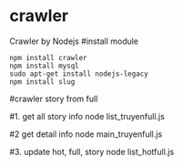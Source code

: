 # crawler
Crawler by Nodejs
#install module

```
npm install crawler
npm install mysql
sudo apt-get install nodejs-legacy
npm install slug
```


#crawler story from full

#1. get all story info
node list_truyenfull.js

#2 get detail info
node main_truyenfull.js

#3. update hot, full, story
node list_hotfull.js